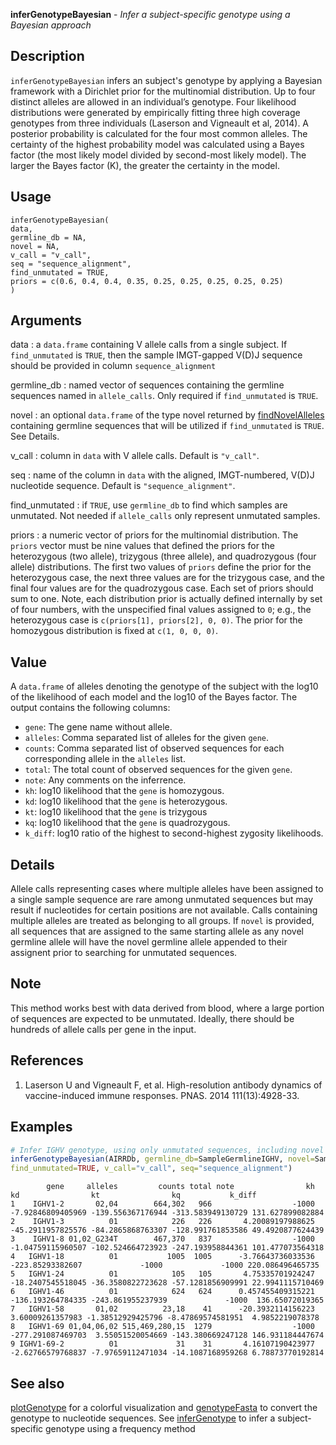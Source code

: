 **inferGenotypeBayesian** - *Infer a subject-specific genotype using a Bayesian approach*

Description
--------------------

`inferGenotypeBayesian` infers an subject's genotype by applying a Bayesian framework 
with a Dirichlet prior for the multinomial distribution. Up to four distinct alleles are 
allowed in an individual’s genotype. Four likelihood distributions were generated by 
empirically fitting three high coverage genotypes from three individuals 
(Laserson and Vigneault et al, 2014). A posterior probability is calculated for the 
four most common alleles. The certainty of the highest probability model was 
calculated using a Bayes factor (the most likely model divided by second-most likely model). 
The larger the Bayes factor (K), the greater the certainty in the model.


Usage
--------------------
```
inferGenotypeBayesian(
data,
germline_db = NA,
novel = NA,
v_call = "v_call",
seq = "sequence_alignment",
find_unmutated = TRUE,
priors = c(0.6, 0.4, 0.4, 0.35, 0.25, 0.25, 0.25, 0.25, 0.25)
)
```

Arguments
-------------------

data
:   a `data.frame` containing V allele
calls from a single subject. If `find_unmutated` 
is `TRUE`, then the sample IMGT-gapped V(D)J sequence 
should be provided in column `sequence_alignment`

germline_db
:   named vector of sequences containing the
germline sequences named in `allele_calls`. 
Only required if `find_unmutated` is `TRUE`.

novel
:   an optional `data.frame` of the type
novel returned by [findNovelAlleles](findNovelAlleles.md) containing
germline sequences that will be utilized if
`find_unmutated` is `TRUE`. See Details.

v_call
:   column in `data` with V allele calls.
Default is `"v_call"`.

seq
:   name of the column in `data` with the 
aligned, IMGT-numbered, V(D)J nucleotide sequence.
Default is `"sequence_alignment"`.

find_unmutated
:   if `TRUE`, use `germline_db` to
find which samples are unmutated. Not needed
if `allele_calls` only represent
unmutated samples.

priors
:   a numeric vector of priors for the multinomial distribution. 
The `priors` vector must be nine values that defined
the priors for the heterozygous (two allele), 
trizygous (three allele), and quadrozygous (four allele) 
distributions. The first two values of `priors` define 
the prior for the heterozygous case, the next three values are for
the trizygous case, and the final four values are for the 
quadrozygous case. Each set of priors should sum to one. 
Note, each distribution prior is actually defined internally 
by set of four numbers, with the unspecified final values 
assigned to `0`; e.g., the heterozygous case is 
`c(priors[1], priors[2], 0, 0)`. The prior for the 
homozygous distribution is fixed at `c(1, 0, 0, 0)`.




Value
-------------------

A `data.frame` of alleles denoting the genotype of the subject with the log10
of the likelihood of each model and the log10 of the Bayes factor. The output 
contains the following columns:


+  `gene`: The gene name without allele.
+  `alleles`: Comma separated list of alleles for the given `gene`.
+  `counts`: Comma separated list of observed sequences for each 
corresponding allele in the `alleles` list.
+  `total`: The total count of observed sequences for the given `gene`.
+  `note`: Any comments on the inferrence.
+  `kh`: log10 likelihood that the `gene` is homozygous.
+  `kd`: log10 likelihood that the `gene` is heterozygous.
+  `kt`: log10 likelihood that the `gene` is trizygous
+  `kq`: log10 likelihood that the `gene` is quadrozygous.
+  `k_diff`: log10 ratio of the highest to second-highest zygosity likelihoods.



Details
-------------------

Allele calls representing cases where multiple alleles have been
assigned to a single sample sequence are rare among unmutated
sequences but may result if nucleotides for certain positions are
not available. Calls containing multiple alleles are treated as
belonging to all groups. If `novel` is provided, all
sequences that are assigned to the same starting allele as any
novel germline allele will have the novel germline allele appended
to their assignent prior to searching for unmutated sequences.


Note
-------------------

This method works best with data derived from blood, where a large
portion of sequences are expected to be unmutated. Ideally, there
should be hundreds of allele calls per gene in the input.


References
-------------------


1. Laserson U and Vigneault F, et al. High-resolution antibody dynamics of 
vaccine-induced immune responses. PNAS. 2014 111(13):4928-33.




Examples
-------------------

```R
# Infer IGHV genotype, using only unmutated sequences, including novel alleles
inferGenotypeBayesian(AIRRDb, germline_db=SampleGermlineIGHV, novel=SampleNovel, 
find_unmutated=TRUE, v_call="v_call", seq="sequence_alignment")
```


```
        gene     alleles         counts total note                kh                kd                kt                kq           k_diff
1    IGHV1-2       02,04        664,302   966                  -1000 -7.92846809405969 -139.556367176944 -313.583949130729 131.627899082884
2    IGHV1-3          01            226   226       4.20089197988625 -45.2911957825576 -84.2865868763307 -128.991761853586 49.4920877624439
3    IGHV1-8 01,02_G234T        467,370   837                  -1000 -1.04759115960507 -102.524664723923 -247.193958844361 101.477073564318
4   IGHV1-18          01           1005  1005      -3.76643736033536  -223.85293382607             -1000             -1000 220.086496465735
5   IGHV1-24          01            105   105       4.75335701924247 -18.2407545518045 -36.3580822723628 -57.1281856909991 22.9941115710469
6   IGHV1-46          01            624   624      0.457455409315221 -136.193264784335 -243.861955237939             -1000  136.65072019365
7   IGHV1-58       01,02          23,18    41      -20.3932114156223  3.60009261357983 -1.38512929425796 -8.47869574581951  4.9852219078378
8   IGHV1-69 01,04,06,02 515,469,280,15  1279                  -1000 -277.291087469703  3.55051520054669 -143.380669247128 146.931184447674
9 IGHV1-69-2          01             31    31       4.16107190423977 -2.62766579768837 -7.97659112471034 -14.1087168959268 6.78873770192814

```



See also
-------------------

[plotGenotype](plotGenotype.md) for a colorful visualization and
[genotypeFasta](genotypeFasta.md) to convert the genotype to nucleotide sequences.
See [inferGenotype](inferGenotype.md) to infer a subject-specific genotype using 
a frequency method






